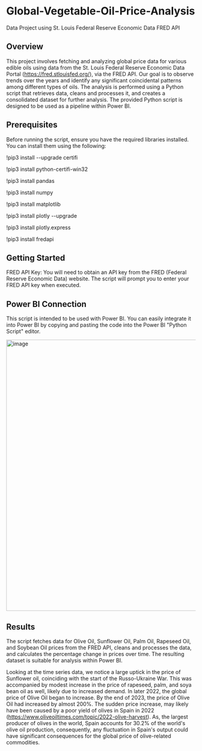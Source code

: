 # Global-Vegetable-Oil-Price-Analysis
Data Project using St. Louis Federal Reserve Economic Data FRED API


## Overview
This project involves fetching and analyzing global price data for various edible oils using data from the St. Louis Federal Reserve Economic Data Portal (https://fred.stlouisfed.org/), via the FRED API. Our goal is to observe trends over the years and identify any significant coincidental patterns among different types of oils. The analysis is performed using a Python script that retrieves data, cleans and processes it, and creates a consolidated dataset for further analysis. The provided Python script is designed to be used as a pipeline within Power BI.

## Prerequisites
Before running the script, ensure you have the required libraries installed. You can install them using the following:

!pip3 install --upgrade certifi

!pip3 install python-certifi-win32

!pip3 install pandas

!pip3 install numpy

!pip3 install matplotlib

!pip3 install plotly --upgrade

!pip3 install plotly.express

!pip3 install fredapi 

## Getting Started
FRED API Key: You will need to obtain an API key from the FRED (Federal Reserve Economic Data) website. The script will prompt you to enter your FRED API key when executed.

## Power BI Connection 
This script is intended to be used with Power BI. You can easily integrate it into Power BI by copying and pasting the code into the Power BI "Python Script" editor.

<img width="721" alt="image" src="https://github.com/CallmeIshmaelH/Vegetable-Oil-Price-Analysis/assets/48251325/f51ec8e1-2766-4b26-9259-7d1de4565067">

## Results
The script fetches data for Olive Oil, Sunflower Oil, Palm Oil, Rapeseed Oil, and Soybean Oil prices from the FRED API, cleans and processes the data, and calculates the percentage change in prices over time. The resulting dataset is suitable for analysis within Power BI.

Looking at the time series data, we notice a large uptick in the price of Sunflower oil, coinciding with the start of the Russo-Ukraine War.
This was accompanied by modest increase in the price of rapeseed, palm, and soya bean oil as well, likely due to increased demand. 
In later 2022, the global price of Olive Oil began to increase. By the end of 2023, the price of Olive Oil had increased by almost 200%.
The sudden price increase, may likely have been caused by a poor yield of olives in Spain in 2022 (https://www.oliveoiltimes.com/topic/2022-olive-harvest).
As, the largest producer of olives in the world, Spain accounts for 30.2% of the world's olive oil production, consequently, any fluctuation in Spain's output could have significant consequences for the global price of olive-related commodities.






